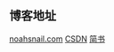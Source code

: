 ## 博客地址
[noahsnail.com](noahsnail.com)
[CSDN](http://blog.csdn.net/quincuntial)
[简书](http://www.jianshu.com/u/7731e83f3a4e)
